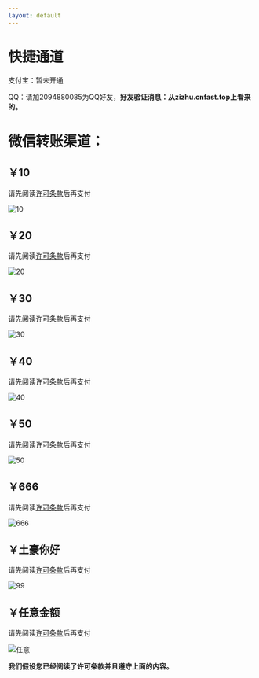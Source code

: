 ```yaml
---
layout: default
---
```


# 快捷通道

支付宝：暂未开通

QQ：请加2094880085为QQ好友，**好友验证消息：从zizhu.cnfast.top上看来的。**

# 微信转账渠道：

## ￥10
请先阅读[许可条款](http://zizhu.cnfast.top/#部分事项)后再支付

![10](img/wx/10.png)

## ￥20
请先阅读[许可条款](http://zizhu.cnfast.top/#部分事项)后再支付

![20](img/wx/20.png)

## ￥30
请先阅读[许可条款](http://zizhu.cnfast.top/#部分事项)后再支付

![30](img/wx/30.png)

## ￥40
请先阅读[许可条款](http://zizhu.cnfast.top/#部分事项)后再支付

![40](img/wx/40.png)

## ￥50
请先阅读[许可条款](http://zizhu.cnfast.top/#部分事项)后再支付

![50](img/wx/50.png)

## ￥666
请先阅读[许可条款](http://zizhu.cnfast.top/#部分事项)后再支付

![666](img/wx/666.png)

## ￥土豪你好
请先阅读[许可条款](http://zizhu.cnfast.top/#部分事项)后再支付

![99](img/wx/99.png)

## ￥任意金额
请先阅读[许可条款](http://zizhu.cnfast.top/#部分事项)后再支付

![任意](img/wx/other.png)


**我们假设您已经阅读了许可条款并且遵守上面的内容。**
